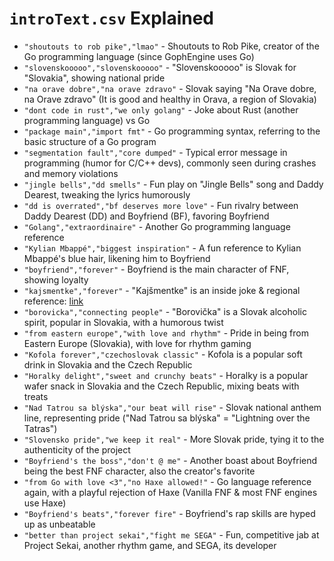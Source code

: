 # `introText.csv` Explained

* `"shoutouts to rob pike","lmao"` - Shoutouts to Rob Pike, creator of the Go programming language (since GophEngine uses Go)
* `"slovenskooooo","slovenskooooo"` - "Slovenskooooo" is Slovak for "Slovakia", showing national pride
* `"na orave dobre","na orave zdravo"` - Slovak saying "Na Orave dobre, na Orave zdravo" (It is good and healthy in Orava, a region of Slovakia)
* `"dont code in rust","we only golang"` - Joke about Rust (another programming language) vs Go
* `"package main","import fmt"` - Go programming syntax, referring to the basic structure of a Go program
* `"segmentation fault","core dumped"` - Typical error message in programming (humor for C/C++ devs), commonly seen during crashes and memory violations
* `"jingle bells","dd smells"` - Fun play on "Jingle Bells" song and Daddy Dearest, tweaking the lyrics humorously
* `"dd is overrated","bf deserves more love"` - Fun rivalry between Daddy Dearest (DD) and Boyfriend (BF), favoring Boyfriend
* `"Golang","extraordinaire"` - Another Go programming language reference
* `"Kylian Mbappé","biggest inspiration"` - A fun reference to Kylian Mbappé's blue hair, likening him to Boyfriend
* `"boyfriend","forever"` - Boyfriend is the main character of FNF, showing loyalty
* `"kajsmentke","forever"` - "Kajšmentke" is an inside joke & regional reference: [link](https://www1.pluska.sk/soubiznis/domaci-soubiznis/pamatate-beatu-kajsmentke-to-je-premena-drazdive-foto-postele-odhalenymi-prsiami)
* `"borovicka","connecting people"` - "Borovička" is a Slovak alcoholic spirit, popular in Slovakia, with a humorous twist
* `"from eastern europe","with love and rhythm"` - Pride in being from Eastern Europe (Slovakia), with love for rhythm gaming
* `"Kofola forever","czechoslovak classic"` - Kofola is a popular soft drink in Slovakia and the Czech Republic
* `"Horalky delight","sweet and crunchy beats"` - Horalky is a popular wafer snack in Slovakia and the Czech Republic, mixing beats with treats
* `"Nad Tatrou sa blýska","our beat will rise"` - Slovak national anthem line, representing pride ("Nad Tatrou sa blýska" = "Lightning over the Tatras")
* `"Slovensko pride","we keep it real"` - More Slovak pride, tying it to the authenticity of the project
* `"Boyfriend's the boss","don't @ me"` - Another boast about Boyfriend being the best FNF character, also the creator's favorite
* `"from Go with love <3","no Haxe allowed!"` - Go language reference again, with a playful rejection of Haxe (Vanilla FNF & most FNF engines use Haxe)
* `"Boyfriend's beats","forever fire"` - Boyfriend's rap skills are hyped up as unbeatable
* `"better than project sekai","fight me SEGA"` - Fun, competitive jab at Project Sekai, another rhythm game, and SEGA, its developer
